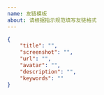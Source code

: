 ```yaml
---
name: 友链模板
about: 请根据指示规范填写友链格式
---
```


<!-- 请在下方代码块的双引号中填写 -->
```json
{
    "title": "",
    "screenshot": "",
    "url": "",
    "avatar": "",
    "description": "",
    "keywords": ""
}
```

<!--
"title": "站点名称",
"screenshot": "站点预览图链接",
"url": "站点链接",
"avatar": "头像链接",
"description": "站点描述",
"keywords": "关键词，作为分组名"
-->

<!-- 示例 -->
<!--
"title": "学习与生活",
"screenshot": "",
"url": "https://ql-isaac.cn/",
"avatar": "https://image.ql-isaac.cn/站长头像.jpg",
"description": "It’s a beautiful day!",
"keywords": "friendly links"
-->
